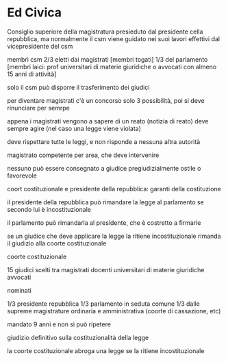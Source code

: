 # Ed Civica



Consiglio superiore della magistratura presieduto dal presidente cella repubblica, ma normalmente il csm viene guidato nei suoi lavori effettivi dal vicepresidente del csm

membri csm 2/3 eletti dai magistrati [membri togati]
1/3 del parlamento [membri laici: prof universitari di materie giuridiche o avvocati con almeno 15 anni di attività]

solo il csm può disporre il trasferimento dei giudici

per diventare magistrati c'è un concorso 
solo 3 possibilità, poi si deve rinunciare per semrpe

appena i magistrati vengono a sapere di un reato (notizia di reato) deve sempre agire (nel caso una legge viene violata)

deve rispettare tutte le leggi, e non risponde a nessuna altra autorità

magistrato competente per area, che deve intervenire


nessuno può essere consegnato a giudice pregiudizialmente ostile o favorevole




coort costituzionale e presidente della repubblica: garanti della costituzione

il presidente della repubblica può rimandare la legge al parlamento se secondo lui è incostituzionale

il parlamento può rimandarla al presidente, che è costretto a firmarle


se un giudice che deve applicare la legge la ritiene incostituzionale rimanda il giudizio alla coorte costituzionale 


coorte costituzionale 

15 giudici scelti tra
magistrati
docenti universitari di materie giuridiche
avvocati

nominati

1/3 presidente repubblica
1/3 parlamento in seduta comune
1/3 dalle supreme magistrature ordinaria e amministrativa (coorte di cassazione, etc)

mandato 9 anni e non si può ripetere

giudizio definitivo sulla costituzionalità della legge


la coorte costituzionale abroga una legge se la ritiene incostituzionale


<!--stackedit_data:
eyJoaXN0b3J5IjpbLTExOTc4NzcxMzgsNjg0ODI1NjQwXX0=
-->